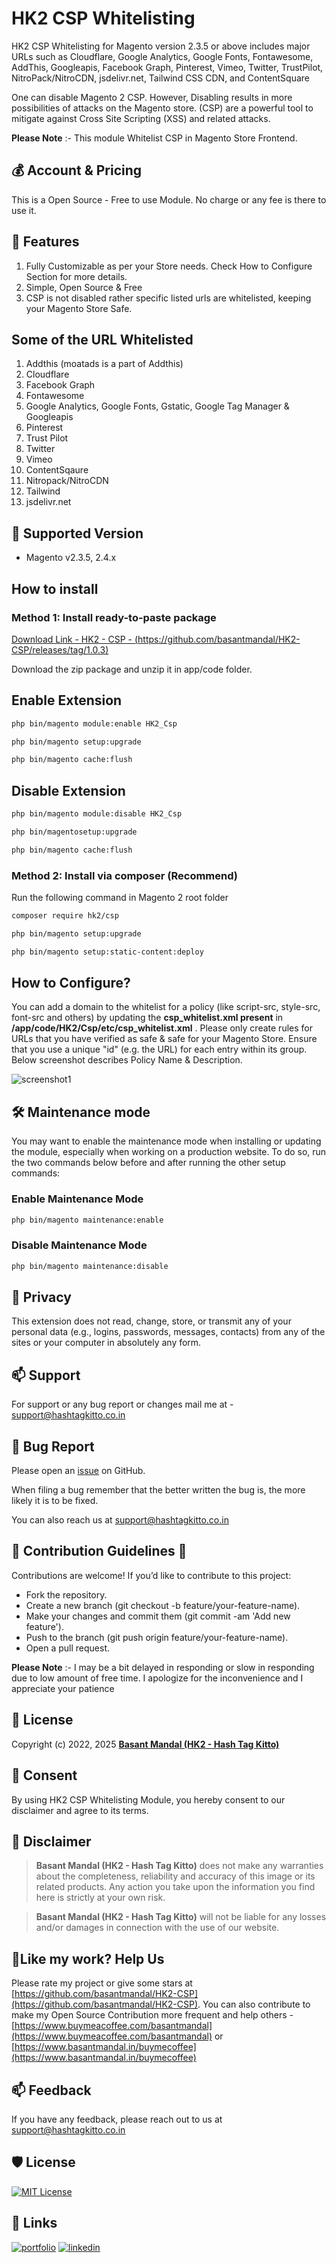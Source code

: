 # HK2 CSP Whitelisting

HK2 CSP Whitelisting for Magento version 2.3.5 or above includes major URLs such as Cloudflare, Google Analytics, Google Fonts, Fontawesome, AddThis, Googleapis, Facebook Graph, Pinterest, Vimeo, Twitter, TrustPilot, NitroPack/NitroCDN, jsdelivr.net, Tailwind CSS CDN, and ContentSquare

One can disable Magento 2 CSP. However, Disabling results in more possibilities of attacks on the Magento store. (CSP) are a powerful tool to mitigate against Cross Site Scripting (XSS) and related attacks.

**Please Note** :- This module Whitelist CSP in Magento Store Frontend.

## 💰 Account & Pricing

This is a Open Source - Free to use Module. No charge or any fee is there to use it.

## 🧐 Features

1. Fully Customizable as per your Store needs. Check How to Configure Section for more details.
2. Simple, Open Source & Free
3. CSP is not disabled rather specific listed urls are whitelisted, keeping your Magento Store Safe.

## Some of the URL Whitelisted

01. Addthis (moatads is a part of Addthis)
02. Cloudflare
03. Facebook Graph
04. Fontawesome
05. Google Analytics, Google Fonts, Gstatic, Google Tag Manager & Googleapis
06. Pinterest
07. Trust Pilot
08. Twitter
09. Vimeo
10. ContentSqaure
11. Nitropack/NitroCDN
12. Tailwind
13. jsdelivr.net

## 🚀 Supported Version

- Magento v2.3.5, 2.4.x

## How to install

### Method 1: Install ready-to-paste package

[Download Link - HK2 - CSP - (https://github.com/basantmandal/HK2-CSP/releases/tag/1.0.3)](https://github.com/basantmandal/HK2-CSP/releases/tag/1.0.3)

Download the zip package and unzip it in app/code folder.

## Enable Extension

```bash
php bin/magento module:enable HK2_Csp
```

```bash
php bin/magento setup:upgrade
```

```bash
php bin/magento cache:flush
```

## Disable Extension

```bash
php bin/magento module:disable HK2_Csp
```

```bash
php bin/magentosetup:upgrade
```

```bash
php bin/magento cache:flush
```

### Method 2: Install via composer (Recommend)

Run the following command in Magento 2 root folder

```bash
composer require hk2/csp
```

```bash
php bin/magento setup:upgrade
```

```bash
php bin/magento setup:static-content:deploy
```

## How to Configure?

You can add a domain to the whitelist for a policy (like script-src, style-src, font-src and others) by updating the **csp_whitelist.xml present** in **/app/code/HK2/Csp/etc/csp_whitelist.xml** . Please only create rules for URLs that you have verified as safe & safe for your Magento Store. Ensure that you use a unique "id" (e.g. the URL) for each entry within its group. Below screenshot describes Policy Name & Description.

![screenshot1](docs/images/screenshot1.png)

## 🛠️ Maintenance mode

You may want to enable the maintenance mode when installing or updating the module, especially when working on a production website. To do so, run the two commands below before and after running the other setup commands:

### Enable Maintenance Mode

```bash
php bin/magento maintenance:enable
```

### Disable Maintenance Mode

```bash
php bin/magento maintenance:disable
```

## 🤫 Privacy

This extension does not read, change, store, or transmit any of your personal data (e.g., logins, passwords, messages, contacts) from any of the sites or your computer in absolutely any form.

## 📫 Support

For support or any bug report or changes mail me at - <support@hashtagkitto.co.in>

## 🐞 Bug Report

Please open an [issue](https://github.com/basantmandal/HK2-CSP/issues) on GitHub.

When filing a bug remember that the better written the bug is, the more likely it is to be fixed.

You can also reach us at <support@hashtagkitto.co.in>

## 🍰 Contribution Guidelines 💖

Contributions are welcome! If you’d like to contribute to this project:

- Fork the repository.
- Create a new branch (git checkout -b feature/your-feature-name).
- Make your changes and commit them (git commit -am 'Add new feature').
- Push to the branch (git push origin feature/your-feature-name).
- Open a pull request.

**Please Note** :- I may be a bit delayed in responding or slow in responding due to low amount of free time. I apologize for the inconvenience and I appreciate your patience

## 📜 License

Copyright (c) 2022, 2025 [**Basant Mandal (HK2 - Hash Tag Kitto)**](https://www.basantmandal.in/)

## 🤝 Consent

By using HK2 CSP Whitelisting Module, you hereby consent to our disclaimer and agree to its terms.

## 📢 Disclaimer

> **Basant Mandal (HK2 - Hash Tag Kitto)** does not make any warranties about the completeness, reliability and accuracy of this image or its related products. Any action you take upon the information you find here is strictly at your own risk.

> **Basant Mandal (HK2 - Hash Tag Kitto)** will not be liable for any losses and/or damages in connection with the use of our website.

## 💖Like my work? Help Us

Please rate my project or give some stars at [https://github.com/basantmandal/HK2-CSP](https://github.com/basantmandal/HK2-CSP). You can also contribute to make my Open Source Contribution more frequent and help others - [https://www.buymeacoffee.com/basantmandal](https://www.buymeacoffee.com/basantmandal) or [https://www.basantmandal.in/buymecoffee](https://www.basantmandal.in/buymecoffee)

## 📫 Feedback

If you have any feedback, please reach out to us at <support@hashtagkitto.co.in>

## 🛡️ License

[![MIT License](https://img.shields.io/badge/License-GPL%20v3-yellow.svg)](https://github.com/basantmandal/HK2-CSP/blob/main/LICENSE.txt)

## 🔗 Links

[![portfolio](https://img.shields.io/badge/my_portfolio-000?style=for-the-badge&logo=ko-fi&logoColor=white)](https://www.basantmandal.in/)
[![linkedin](https://img.shields.io/badge/linkedin-0A66C2?style=for-the-badge&logo=linkedin&logoColor=white)](https://www.linkedin.com/in/basantmandal/)
